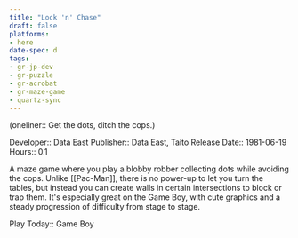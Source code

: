 ```yaml
---
title: "Lock 'n' Chase"
draft: false
platforms:
- here
date-spec: d
tags:
- gr-jp-dev
- gr-puzzle 
- gr-acrobat 
- gr-maze-game 
- quartz-sync
---
```


(oneliner:: Get the dots, ditch the cops.)

Developer:: Data East
Publisher:: Data East, Taito
Release Date:: 1981-06-19
Hours:: 0.1

A maze game where you play a blobby robber collecting dots while avoiding the cops. Unlike [[Pac-Man]], there is no power-up to let you turn the tables, but instead you can create walls in certain intersections to block or trap them. It's especially great on the Game Boy, with cute graphics and a steady progression of difficulty from stage to stage.

Play Today:: Game Boy